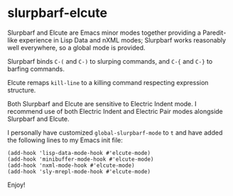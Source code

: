 # slurpbarf-elcute

Slurpbarf and Elcute are Emacs minor modes together providing a Paredit-like experience in Lisp Data and nXML modes; Slurpbarf works reasonably well everywhere, so a global mode is provided.

Slurpbarf binds `C-(` and `C-)` to slurping commands, and `C-{` and `C-}` to barfing commands.

Elcute remaps `kill-line` to a killing command respecting expression structure.

Both Slurpbarf and Elcute are sensitive to Electric Indent mode.  I recommend use of both Electric Indent and Electric Pair modes alongside Slurpbarf and Elcute.

I personally have customized `global-slurpbarf-mode` to `t` and have added the following lines to my Emacs init file:

```
(add-hook 'lisp-data-mode-hook #'elcute-mode)
(add-hook 'minibuffer-mode-hook #'elcute-mode)
(add-hook 'nxml-mode-hook #'elcute-mode)
(add-hook 'sly-mrepl-mode-hook #'elcute-mode)
```

Enjoy!
